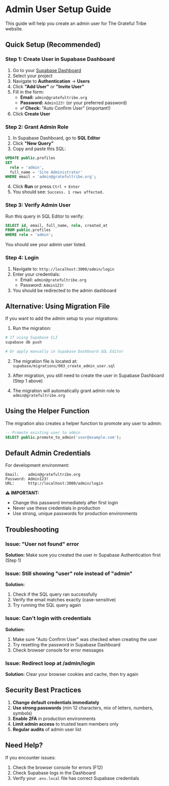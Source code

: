 # Admin User Setup Guide

This guide will help you create an admin user for The Grateful Tribe website.

## Quick Setup (Recommended)

### Step 1: Create User in Supabase Dashboard

1. Go to your [Supabase Dashboard](https://supabase.com/dashboard)
2. Select your project
3. Navigate to **Authentication** → **Users**
4. Click **"Add User"** or **"Invite User"**
5. Fill in the form:
   - **Email:** `admin@gratefultribe.org`
   - **Password:** `Admin123!` (or your preferred password)
   - **✅ Check:** "Auto Confirm User" (important!)
6. Click **Create User**

### Step 2: Grant Admin Role

1. In Supabase Dashboard, go to **SQL Editor**
2. Click **"New Query"**
3. Copy and paste this SQL:

```sql
UPDATE public.profiles 
SET 
  role = 'admin',
  full_name = 'Site Administrator'
WHERE email = 'admin@gratefultribe.org';
```

4. Click **Run** or press `Ctrl + Enter`
5. You should see: `Success. 1 rows affected.`

### Step 3: Verify Admin User

Run this query in SQL Editor to verify:

```sql
SELECT id, email, full_name, role, created_at
FROM public.profiles
WHERE role = 'admin';
```

You should see your admin user listed.

### Step 4: Login

1. Navigate to: `http://localhost:3000/admin/login`
2. Enter your credentials:
   - Email: `admin@gratefultribe.org`
   - Password: `Admin123!`
3. You should be redirected to the admin dashboard

## Alternative: Using Migration File

If you want to add the admin setup to your migrations:

1. Run the migration:
```bash
# If using Supabase CLI
supabase db push

# Or apply manually in Supabase Dashboard SQL Editor
```

2. The migration file is located at: `supabase/migrations/003_create_admin_user.sql`

3. After migration, you still need to create the user in Supabase Dashboard (Step 1 above)

4. The migration will automatically grant admin role to `admin@gratefultribe.org`

## Using the Helper Function

The migration also creates a helper function to promote any user to admin:

```sql
-- Promote existing user to admin
SELECT public.promote_to_admin('user@example.com');
```

## Default Admin Credentials

For development environment:

```
Email:    admin@gratefultribe.org
Password: Admin123!
URL:      http://localhost:3000/admin/login
```

**⚠️ IMPORTANT:** 
- Change this password immediately after first login
- Never use these credentials in production
- Use strong, unique passwords for production environments

## Troubleshooting

### Issue: "User not found" error

**Solution:** Make sure you created the user in Supabase Authentication first (Step 1)

### Issue: Still showing "user" role instead of "admin"

**Solution:** 
1. Check if the SQL query ran successfully
2. Verify the email matches exactly (case-sensitive)
3. Try running the SQL query again

### Issue: Can't login with credentials

**Solution:**
1. Make sure "Auto Confirm User" was checked when creating the user
2. Try resetting the password in Supabase Dashboard
3. Check browser console for error messages

### Issue: Redirect loop at /admin/login

**Solution:** Clear your browser cookies and cache, then try again

## Security Best Practices

1. **Change default credentials immediately**
2. **Use strong passwords** (min 12 characters, mix of letters, numbers, symbols)
3. **Enable 2FA** in production environments
4. **Limit admin access** to trusted team members only
5. **Regular audits** of admin user list

## Need Help?

If you encounter issues:
1. Check the browser console for errors (F12)
2. Check Supabase logs in the Dashboard
3. Verify your `.env.local` file has correct Supabase credentials
